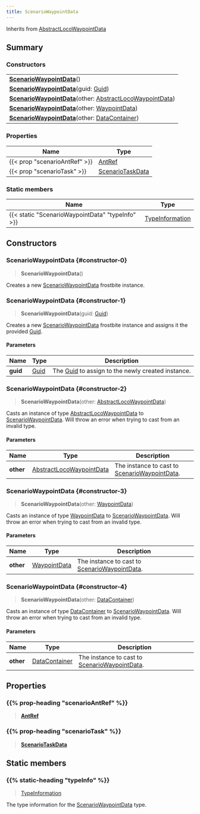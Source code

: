 ```yaml
---
title: ScenarioWaypointData
---
```


Inherits from 
[AbstractLocoWaypointData](/vext/ref/fb/abstractlocowaypointdata)

## Summary
### Constructors
| |
| ----------- |
| **[ScenarioWaypointData](#constructor-0)**() |
| **[ScenarioWaypointData](#constructor-1)**(guid: [Guid](/vext/ref/shared/class/guid)) |
| **[ScenarioWaypointData](#constructor-2)**(other: [AbstractLocoWaypointData](/vext/ref/fb/abstractlocowaypointdata)) |
| **[ScenarioWaypointData](#constructor-3)**(other: [WaypointData](/vext/ref/fb/waypointdata)) |
| **[ScenarioWaypointData](#constructor-4)**(other: [DataContainer](/vext/ref/shared/class/datacontainer)) |

### Properties
| Name | Type |
| ---- | ---- |
| {{< prop "scenarioAntRef" >}} | [AntRef](/vext/ref/fb/antref) |
| {{< prop "scenarioTask" >}} | [ScenarioTaskData](/vext/ref/fb/scenariotaskdata) |

### Static members
| Name | Type |
| ---- | ---- |
| {{< static "ScenarioWaypointData" "typeInfo" >}} | [TypeInformation](/vext/ref/shared/class/typeinformation) |

## Constructors
### ScenarioWaypointData {#constructor-0}
> **ScenarioWaypointData**()

Creates a new [ScenarioWaypointData](/vext/ref/fb/scenariowaypointdata) frostbite instance.

### ScenarioWaypointData {#constructor-1}
> **ScenarioWaypointData**(guid: [Guid](/vext/ref/shared/class/guid))

Creates a new [ScenarioWaypointData](/vext/ref/fb/scenariowaypointdata) frostbite instance and assigns it the provided [Guid](/vext/ref/shared/class/guid).

#### Parameters
| Name | Type | Description |
| ---- | ---- | ----------- |
| **guid** | [Guid](/vext/ref/shared/class/guid) | The [Guid](/vext/ref/shared/class/guid) to assign to the newly created instance. |

### ScenarioWaypointData {#constructor-2}
> **ScenarioWaypointData**(other: [AbstractLocoWaypointData](/vext/ref/fb/abstractlocowaypointdata))

Casts an instance of type [AbstractLocoWaypointData](/vext/ref/fb/abstractlocowaypointdata) to [ScenarioWaypointData](/vext/ref/fb/scenariowaypointdata). Will throw an error when trying to cast from an invalid type.

#### Parameters
| Name | Type | Description |
| ---- | ---- | ----------- |
| **other** | [AbstractLocoWaypointData](/vext/ref/fb/abstractlocowaypointdata) | The instance to cast to [ScenarioWaypointData](/vext/ref/fb/scenariowaypointdata). |

### ScenarioWaypointData {#constructor-3}
> **ScenarioWaypointData**(other: [WaypointData](/vext/ref/fb/waypointdata))

Casts an instance of type [WaypointData](/vext/ref/fb/waypointdata) to [ScenarioWaypointData](/vext/ref/fb/scenariowaypointdata). Will throw an error when trying to cast from an invalid type.

#### Parameters
| Name | Type | Description |
| ---- | ---- | ----------- |
| **other** | [WaypointData](/vext/ref/fb/waypointdata) | The instance to cast to [ScenarioWaypointData](/vext/ref/fb/scenariowaypointdata). |

### ScenarioWaypointData {#constructor-4}
> **ScenarioWaypointData**(other: [DataContainer](/vext/ref/shared/class/datacontainer))

Casts an instance of type [DataContainer](/vext/ref/shared/class/datacontainer) to [ScenarioWaypointData](/vext/ref/fb/scenariowaypointdata). Will throw an error when trying to cast from an invalid type.

#### Parameters
| Name | Type | Description |
| ---- | ---- | ----------- |
| **other** | [DataContainer](/vext/ref/shared/class/datacontainer) | The instance to cast to [ScenarioWaypointData](/vext/ref/fb/scenariowaypointdata). |

## Properties
### {{% prop-heading "scenarioAntRef" %}}
> **[AntRef](/vext/ref/fb/antref)**

### {{% prop-heading "scenarioTask" %}}
> **[ScenarioTaskData](/vext/ref/fb/scenariotaskdata)**

## Static members
### {{% static-heading "typeInfo" %}}
> [TypeInformation](/vext/ref/shared/class/typeinformation)

The type information for the [ScenarioWaypointData](/vext/ref/fb/scenariowaypointdata) type.

